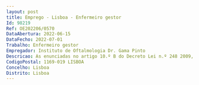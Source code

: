 ```yaml
--- 
layout: post
title: Emprego - Lisboa - Enfermeiro gestor
Id: 98219
Ref: OE202206/0570
DataAbertura: 2022-06-15
DataFecho: 2022-07-01
Trabalho: Enfermeiro gestor
Empregador: Instituto de Oftalmologia Dr. Gama Pinto
Descricao: As enunciadas no artigo 10.º B do Decreto Lei n.º 248 2009, de 22 de setembro, na sua redação atual
CodigoPostal: 1169-019 LISBOA
Concelho: Lisboa
Distrito: Lisboa
--- 
```

